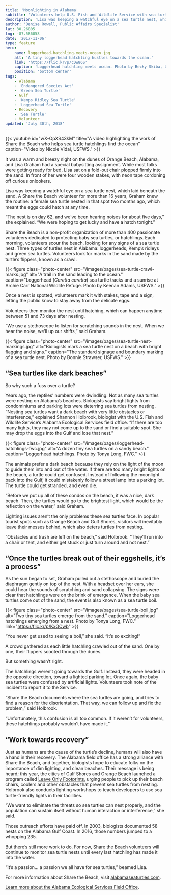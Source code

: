 ```yaml
---
title: 'Moonlighting in Alabama'
subtitle: 'Volunteers help U.S. Fish and Wildlife Service with sea turtle nest hatchlings'
description: 'Lisa was keeping a watchful eye on a sea turtle nest, which laid beneath the sand.  A Share the Beach volunteer for more than 16 years, Graham knew the routine: a female sea turtle nested in that spot two months ago, which meant the eggs could hatch at any time.'
author: 'Denise Rowell, Public Affairs Specialist'
lat: 30.26805
lng: -87.586058
date: '2017-11-06'
type: feature
hero:
    name: loggerhead-hatchling-meets-ocean.jpg
    alt: 'A tiny loggerhead hatchling hustles towards the ocean.'
    link: 'https://flic.kr/p/cDw86S'
    caption: 'Loggerhead hatchling meets ocean. Photo by Becky Skiba, USFWS.'
    position: 'bottom center'
tags:
    - Alabama
    - 'Endangered Species Act'
    - 'Green Sea Turtle'
    - Gulf
    - 'Kemps Ridley Sea Turtle'
    - 'Loggerhead Sea Turtle'
    - Recovery
    - 'Sea Turtle'
    - Volunteer
updated: 'July 30th, 2018'
---
```


{{< youtube id="wX-OpXS43kM" title="A video highlighting the work of Share the Beach who helps sea turtle hatchlings find the ocean" caption="Video by Nicole Vidal, USFWS." >}}

It was a warm and breezy night on the dunes of Orange Beach, Alabama, and Lisa Graham had a special babysitting assignment.  While most folks were getting ready for bed, Lisa sat on a fold-out chair plopped firmly into the sand.  In front of her were four wooden stakes, with neon tape cordoning off curious onlookers.

Lisa was keeping a watchful eye on a sea turtle nest, which laid beneath the sand.  A Share the Beach volunteer for more than 16 years, Graham knew the routine: a female sea turtle nested in that spot two months ago, which meant the eggs could hatch at any time.

“The nest is on day 62, and we’ve been hearing noises for about five days,” she explained. “We were hoping to get lucky and have a hatch tonight.”

Share the Beach is a non-profit organization of more than 400 passionate volunteers dedicated to protecting baby sea turtles, or hatchlings.  Each morning, volunteers scour the beach, looking for any signs of a sea turtle nest. Three types of turtles nest in Alabama:  loggerheads, Kemp’s ridleys and green sea turtles. Volunteers look for marks in the sand made by the turtle’s flippers, known as a crawl.

{{< figure class="photo-center" src="/images/pages/sea-turtle-crawl-marks.jpg" alt="A trail in the sand leading to the ocean." caption="Loggerhead (_Caretta caretta_) sea turtle tracks and a sunrise at Archie Carr National Wildlife Refuge. Photo by Keenan Adams, USFWS." >}}

Once a nest is spotted, volunteers mark it with stakes, tape and a sign, letting the public know to stay away from the delicate eggs.

Volunteers then monitor the nest until hatching, which can happen anytime between 51 and 73 days after nesting.

“We use a stethoscope to listen for scratching sounds in the nest. When we hear the noise, we’ll up our shifts,” said Graham.

{{< figure class="photo-center" src="/images/pages/sea-turtle-nest-markings.jpg" alt="Biologists mark a sea turtle nest on a beach with bright flagging and signs." caption="The standard signage and boundary marking of a sea turtle nest. Photo by Bonnie Strawser, USFWS." >}}

## “Sea turtles like dark beaches”

So why such a fuss over a turtle?

Years ago, the reptiles’ numbers were dwindling.  Not as many sea turtles were nesting on Alabama’s beaches.  Biologists say bright lights from condominiums and parking lots were deterring sea turtles from nesting.  
“Nesting sea turtles want a dark beach with very little obstacles or interference,” explained Shannon Holbrook, biologist with the U.S. Fish and Wildlife Service’s Alabama Ecological Services field office.  “If there are too many lights, they may not come up to the sand or find a suitable spot.  She may drop the eggs into the Gulf and lose that nest.”

{{< figure class="photo-center" src="/images/pages/loggerhead-hatchlings-fwc.jpg" alt="A dozen tiny sea turtles on a sandy beach." caption="Loggerhead hatchlings. Photo by Tonya Long, FWC." >}}

The animals prefer a dark beach because they rely on the light of the moon to guide them into and out of the water.  If there are too many bright lights on the beach, a turtle could get confused.  Instead of following the moonlight back into the Gulf, it could mistakenly follow a street lamp into a parking lot.  The turtle could get stranded, and even die.

“Before we put up all of these condos on the beach, it was a nice, dark beach. Then, the turtles would go to the brightest light, which would be the reflection on the water,” said Graham.

Lighting issues aren’t the only problems these sea turtles face.  In popular tourist spots such as Orange Beach and Gulf Shores, visitors will inevitably leave their messes behind, which also deters turtles from nesting.

“Obstacles and trash are left on the beach,” said Holbrook.  “They’ll run into a chair or tent, and either get stuck or just turn around and not nest.”

## “Once the turtles break out of their eggshells, it’s a process”

As the sun began to set, Graham pulled out a stethoscope and buried the diaphragm gently on top of the nest.  With a headset over her ears, she could hear the sounds of scratching and sand collapsing.  The signs were clear that hatchlings were on the brink of emergence.  When the baby sea turtles come out of the sand, the event is also known as a sea turtle boil.

{{< figure class="photo-center" src="/images/pages/sea-turtle-boil.jpg" alt="Two tiny sea turtles emerge from the sand." caption="Loggerhead hatchlings emerging from a nest. Photo by Tonya Long, FWC." link="https://flic.kr/p/KxGCwb" >}}

“You never get used to seeing a boil,” she said.  “It’s so exciting!”

A crowd gathered as each little hatchling crawled out of the sand.  One by one, their flippers scooted through the dunes.

But something wasn’t right.

The hatchlings weren’t going towards the Gulf.  Instead, they were headed in the opposite direction, toward a lighted parking lot.  Once again, the baby sea turtles were confused by artificial lights.  Volunteers took  note of the incident to report it to the Service.

“Share the Beach documents where the sea turtles are going, and tries to find a reason for the disorientation.  That way, we can follow up and fix the problem,” said Holbrook.

“Unfortunately, this confusion is all too common.  If it weren’t for volunteers, these hatchlings probably wouldn’t have made it.”

## “Work towards recovery”

Just as humans are the cause of the turtle’s decline, humans will also have a hand in their recovery.  The Alabama field office has a strong alliance with Share the Beach, and together, biologists hope to educate folks on the importance of dim lighting, and clean beaches.   Their message is being heard; this year, the cities of Gulf Shores and Orange Beach launched a program called [Leave Only Footprints](http://cleanisland.org/business-partners/), urging people to pick up their beach chairs, coolers and other obstacles that prevent sea turtles from nesting.  Holbrook also conducts lighting workshops to teach developers to use sea turtle-friendly lights in their facilities.

“We want to eliminate the threats so sea turtles can nest properly, and the population can sustain itself without human interaction or interference,” she said.

Those outreach efforts have paid off.  In 2003, biologists documented 58 nests on the Alabama Gulf Coast.  In 2016, those numbers jumped to a whopping 235.

But there’s still more work to do.  For now, Share the Beach volunteers will continue to monitor sea turtle nests until every last hatchling has made it into the water.

“It’s a passion… a passion we all have for sea turtles,” beamed Lisa.

For more information about Share the Beach, visit [alabamaseaturtles.com](http://www.alabamaseaturtles.com).

[Learn more about the Alabama Ecological Services Field Office](https://www.fws.gov/daphne).
